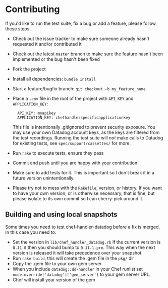 # Contributing

If you'd like to run the test suite, fix a bug or add a feature, please follow these steps:

* Check out the issue tracker to make sure someone already hasn't requested it and/or contributed it
* Check out the latest `master` branch to make sure the feature hasn't been implemented or the bug hasn't been fixed
* Fork the project
* Install all dependencies: `bundle install`
* Start a feature/bugfix branch: `git checkout -b my_feature_name`
* Place a `.env` file in the root of the project with `API_KEY` and `APPLICATION_KEY`:

        API_KEY: myapikey
        APPLICATION_KEY: chefhandlerspecificapplicationkey

  This file is intentionally .gitignored to prevent security exposure.
  You may use your own Datadog account keys, as the keys are filtered from the test recordings.
  Running the test suite will _not_ make calls to Datadog for existing tests, see `spec/support/cassettes/` for more.

* Run `rake` to execute tests, ensure they pass
* Commit and push until you are happy with your contribution
* Make sure to add tests for it. This is important so I don't break it in a future version unintentionally.
* Please try not to mess with the `Rakefile`, version, or history.
  If you want to have your own version, or is otherwise necessary, that is fine, but please isolate to its own commit so I can cherry-pick around it.


## Building and using local snapshots

Some times you need to test chef-handler-datadog before a fix is merged.  In this case you need to:

* Set the version in `lib/chef_handler_datadog.rb`
  If the current version is `0.11.0` then you should bump to `0.11.1.pre`.
  This way when the next version is released it will take precedence over your snapshot.
* Run `rake build`, this will create the .gem file in the `pkg/` dir
* Copy the .gem file to your own gem server
* When you include `datadog::dd-handler` in your Chef runlist set `node.override['datadog']['gem_server']` to your gem server URL.
* Chef will install your version of the gem
